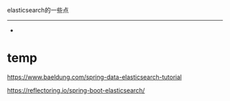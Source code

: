 elasticsearch的一些点

---

* [](#)

# temp

https://www.baeldung.com/spring-data-elasticsearch-tutorial

https://reflectoring.io/spring-boot-elasticsearch/